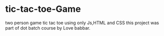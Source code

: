 # tic-tac-toe-Game
two person game tic tac toe
using only Js,HTML and CSS
this project was part of dot batch course by Love babbar.
